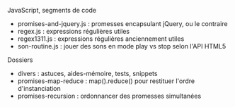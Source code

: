 JavaScript, segments de code


* promises-and-jquery.js : promesses encapsulant jQuery, ou le contraire
* regex.js : expressions régulières utiles
* regex1311.js : expressions régulières anciennement utiles
* son-routine.js : jouer des sons en mode play vs stop selon l'API HTML5


Dossiers

* divers : astuces, aides-mémoire, tests, snippets
* promises-map-reduce : map().reduce() pour restituer l'ordre d'instanciation
* promises-recursion : ordonnancer des promesses simultanées